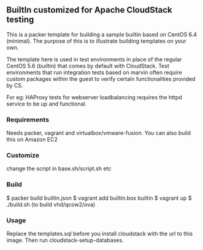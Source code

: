 ## BuiltIn customized for Apache CloudStack testing

This is a packer template for building a sample builtin based on CentOS 6.4
(minimal). The purpose of this is to illustrate building templates on your own.

The template here is used in test environments in place of the regular CentOS
5.6 (builtin) that comes by default with CloudStack. Test environments that run
integration tests based on marvin often require custom packages within the
guest to verify certain functionalities provided by CS.

For eg: HAProxy tests for webserver loadbalancing requires the httpd service to
be up and functional.

### Requirements
Needs packer, vagrant and virtualbox/vmware-fusion. You can also build this on
Amazon EC2

### Customize
change the script in base.sh/script.sh etc

### Build

$ packer build builtin.json
$ vagrant add builtin.box builtin
$ vagrant up
$ ./build.sh (to build vhd/qcow2/ova)

### Usage

Replace the templates.sql before you install cloudstack with the url to this
image. Then run cloudstack-setup-databases.
